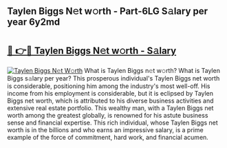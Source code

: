 ## Taylen Biggs N𝚎t w𝚘rth - Part-6LG S𝚊lary per year 6y2md

# <h2><a href="http://gc3hs6.nevu.top/?p=Taylen+Biggs">🔗 👉🔴 Taylen Biggs N𝚎t w𝚘rth - S𝚊lary</a></h2>

[![Taylen Biggs N𝚎t W𝚘rth](https://i.imgur.com/Oavwk0R.jpeg)](http://gc3hs6.nevu.top/?p=Taylen+Biggs)
What is Taylen Biggs n𝚎t w𝚘rth? What is Taylen Biggs s𝚊lary per year?
This prosperous individual's Taylen Biggs net worth is considerable, positioning him among the industry's most well-off. His income from his employment is considerable, but it is eclipsed by Taylen Biggs net worth, which is attributed to his diverse business activities and extensive real estate portfolio. This wealthy man, with a Taylen Biggs net worth among the greatest globally, is renowned for his astute business sense and financial expertise. This rich individual, whose Taylen Biggs net worth is in the billions and who earns an impressive salary, is a prime example of the force of commitment, hard work, and financial acumen.
